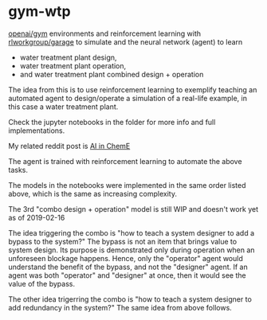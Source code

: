 # gym-wtp

[openai/gym](https://github.com/openai/gym) environments and reinforcement learning with [rlworkgroup/garage](https://github.com/rlworkgroup/garage/)  to simulate and the neural network (agent) to learn

- water treatment plant design, 
- water treatment plant operation, 
- and water treatment plant combined design + operation

The idea from this is to use reinforcement learning to exemplify teaching an automated agent to design/operate a simulation of a real-life example, in this case a water treatment plant.

Check the jupyter notebooks in the folder for more info and full implementations.

My related reddit post is [AI in ChemE](https://www.reddit.com/r/ChemicalEngineering/comments/arek93/ai_in_cheme/)


The agent is trained with reinforcement learning to automate the above tasks.

The models in the notebooks were implemented in the same order listed above, which is the same as increasing complexity.

The 3rd "combo design + operation" model is still WIP and doesn't work yet as of 2019-02-16

The idea triggering the combo is "how to teach a system designer to add a bypass to the system?" The bypass is not an item that brings value to system design. Its purpose is demonstrated only during operation when an unforeseen blockage happens. Hence, only the "operator" agent would understand the benefit of the bypass, and not the "designer" agent. If an agent was both "operator" and "designer" at once, then it would see the value of the bypass.

The other idea trigerring the combo is "how to teach a system designer to add redundancy in the system?" The same idea from above follows.
